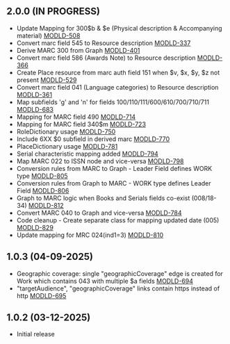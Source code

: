 ## 2.0.0 (IN PROGRESS)
- Update Mapping for 300$b & $e (Physical description & Accompanying material) [MODLD-508](https://folio-org.atlassian.net/browse/MODLD-508)
- Convert marc field 545 to Resource description [MODLD-337](https://folio-org.atlassian.net/browse/MODLD-337)
- Derive MARC 300 from Graph [MODLD-401](https://folio-org.atlassian.net/browse/MODLD-401)
- Convert marc field 586 (Awards Note) to Resource description [MODLD-366](https://folio-org.atlassian.net/browse/MODLD-366)
- Create Place resource from marc auth field 151 when $v, $x, $y, $z not present [MODLD-529](https://folio-org.atlassian.net/browse/MODLD-529)
- Convert marc field 041 (Language categories) to Resource description [MODLD-361](https://folio-org.atlassian.net/browse/MODLD-361)
- Map subfields 'g' and 'n' for fields 100/110/111/600/610/700/710/711 [MODLD-683](https://folio-org.atlassian.net/browse/MODLD-683)
- Mapping for MARC field 490 [MODLD-714](https://folio-org.atlassian.net/browse/MODLD-714)
- Mapping for MARC field 340$m [MODLD-723](https://folio-org.atlassian.net/browse/MODLD-723)
- RoleDictionary usage [MODLD-750](https://folio-org.atlassian.net/browse/MODLD-750)
- Include 6XX $0 subfield in derived marc [MODLD-770](https://folio-org.atlassian.net/browse/MODLD-770)
- PlaceDictionary usage [MODLD-781](https://folio-org.atlassian.net/browse/MODLD-781)
- Serial characteristic mapping added [MODLD-794](https://folio-org.atlassian.net/browse/MODLD-794)
- Map MARC 022 to ISSN node and vice-versa [MODLD-798](https://folio-org.atlassian.net/browse/MODLD-798)
- Conversion rules from MARC to Graph - Leader Field defines WORK type [MODLD-805](https://folio-org.atlassian.net/browse/MODLD-805)
- Conversion rules from Graph to MARC - WORK type defines Leader Field [MODLD-806](https://folio-org.atlassian.net/browse/MODLD-806)
- Graph to MARC logic when Books and Serials fields co-exist (008/18-34) [MODLD-812](https://folio-org.atlassian.net/browse/MODLD-812)
- Convert MARC 040 to Graph and vice-versa [MODLD-784](https://folio-org.atlassian.net/browse/MODLD-784)
- Code cleanup - Create separate class for mapping updated date (005) [MODLD-829](https://folio-org.atlassian.net/browse/MODLD-829)
- Update mapping for MRC 024(ind1=3) [MODLD-810](https://folio-org.atlassian.net/browse/MODLD-810)

## 1.0.3 (04-09-2025)
- Geographic coverage: single "geographicCoverage" edge is created for Work which contains 043 with multiple $a fields [MODLD-694](https://folio-org.atlassian.net/browse/MODLD-694)
- "targetAudience", "geographicCoverage" links contain https instead of http [MODLD-695](https://folio-org.atlassian.net/browse/MODLD-695)

## 1.0.2 (03-12-2025)
- Initial release
